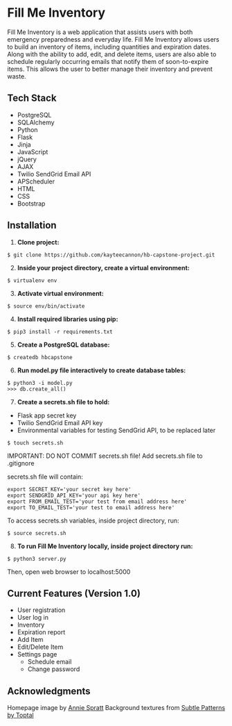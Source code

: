 # Fill Me Inventory

Fill Me Inventory is a web application that assists users with both emergency preparedness and everyday life.  Fill Me Inventory allows users to build an inventory of items, including quantities and expiration dates.  Along with the ability to add, edit, and delete items, users are also able to schedule regularly occurring emails that notify them of soon-to-expire items.  This allows the user to better manage their inventory and prevent waste.

## Tech Stack
* PostgreSQL
* SQLAlchemy
* Python
* Flask
* Jinja
* JavaScript
* jQuery
* AJAX
* Twilio SendGrid Email API
* APScheduler
* HTML
* CSS
* Bootstrap

## Installation

1. **Clone project:**

```
$ git clone https://github.com/kayteecannon/hb-capstone-project.git
```

2. **Inside your project directory, create a virtual environment:**

```
$ virtualenv env
```

3. **Activate virtual environment:**

```
$ source env/bin/activate
```

4. **Install required libraries using pip:**

```
$ pip3 install -r requirements.txt
```

5. **Create a PostgreSQL database:**

```
$ createdb hbcapstone
```

6. **Run model.py file interactively to create database tables:**

```
$ python3 -i model.py
>>> db.create_all()
```

7. **Create a secrets.sh file to hold:**
* Flask app secret key
* Twilio SendGrid Email API key
* Environmental variables for testing SendGrid API, to be replaced later

```
$ touch secrets.sh
```
IMPORTANT: DO NOT COMMIT secrets.sh file! Add secrets.sh file to .gitignore 

secrets.sh file will contain:
```
export SECRET_KEY='your secret key here'
export SENDGRID_API_KEY='your api key here'
export FROM_EMAIL_TEST='your test from email address here'
export TO_EMAIL_TEST='your test to email address here'
```

To access secrets.sh variables, inside project directory, run:
```
$ source secrets.sh
```

8. **To run Fill Me Inventory locally, inside project directory run:**
```
$ python3 server.py
```

Then, open web browser to localhost:5000


## Current Features (Version 1.0)

* User registration
* User log in
* Inventory
* Expiration report
* Add Item
* Edit/Delete Item
* Settings page
    * Schedule email
    * Change password

## Acknowledgments

Homepage image by [Annie Spratt](https://unsplash.com/@anniespratt)
Background textures from [Subtle Patterns by Toptal](https://www.toptal.com/designers/subtlepatterns/)